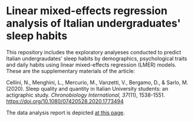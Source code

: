 # Linear mixed-effects regression analysis of Italian undergraduates' sleep habits
This repository includes the exploratory  analyeses  conducted  to  predict  Italian undergraudates' sleep  habits  by demographics, psychological traits and daily habits using linear mixed-effects regression (LMER) models. These are the supplementary materials of the article:

Cellini, N., Menghini, L., Mercurio, M., Vanzetti, V., Bergamo, D., & Sarlo, M. (2020). Sleep quality and quantity in Italian University students: an actigraphic study. *Chronobiology International, 37*(11), 1538-1551. https://doi.org/10.1080/07420528.2020.1773494

The data analysis report is depicted [at this page](https://luca-menghini.github.io/Sleep-Habits-LMER-analysis/sleep_LMER_supplemental.html).
